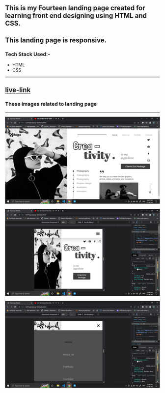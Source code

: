 ##  This is my Fourteen landing page created for learning front end designing using HTML and CSS.

## This landing page is responsive.

### Tech Stack Used:-
 -  HTML
 -  CSS
---

##  [live-link]()

### These images related to landing page

---

![Image](img/Screenshot%20(448).png)

![Image](img/Screenshot%20(449).png)

![Image](img/Screenshot%20(450).png)
